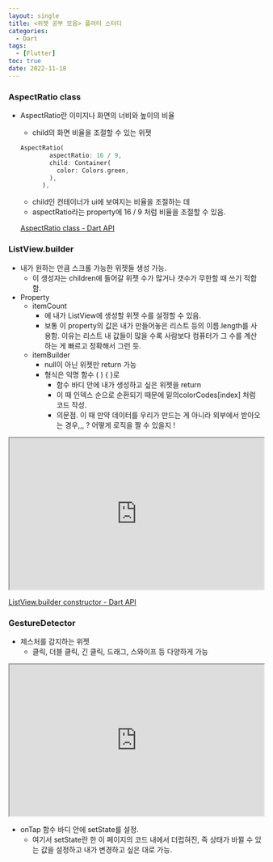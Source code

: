 ```yaml
---
layout: single
title: <위젯 공부 모음> 플러터 스터디
categories:
  - Dart
tags:
  - [Flutter]
toc: true
date: 2022-11-18
---
```


### AspectRatio class

- AspectRatio란 이미지나 화면의 너비와 높이의 비율
    - child의 화면 비율을 조절할 수 있는 위젯
    
    ```dart
    AspectRatio(
            aspectRatio: 16 / 9,
            child: Container(
              color: Colors.green,
            ),
          ),
    ```
    
    - child인 컨테이너가 ui에 보여지는 비율을 조절하는 데
    - aspectRatio라는 property에 16 / 9 처럼 비율을 조절할 수 있음.
    
    [AspectRatio class - Dart API](https://api.flutter.dev/flutter/widgets/AspectRatio-class.html)
    

### ListView.builder

- 내가 원하는 만큼 스크롤 가능한 위젯들 생성 가능.
    - 이 생성자는 children에 들어갈 위젯 수가 많거나 갯수가 무한할 때 쓰기 적합함.
- Property
    - itemCount
        - 에 내가 ListView에 생성할 위젯 수를 설정할 수 있음.
        - 보통 이 property의 값은 내가 만들어놓은 리스트 등의 이름.length를 사용함. 이유는 리스트 내 값들이 많을 수록 사람보다 컴퓨터가 그 수를 계산하는 게 빠르고 정확해서 그런 듯.
    - itemBuilder
        - null이 아닌 위젯만 return 가능
        - 형식은 익명 함수 ( ) { }로
            - 함수 바디 안에 내가 생성하고 싶은 위젯을 return
            - 이 때 인덱스 순으로 순환되기 때문에 밑의colorCodes[index] 처럼 코드 작성.
            - 의문점. 이 때 만약 데이터를 우리가 만드는 게 아니라 외부에서 받아오는 경우,,, ? 어떻게 로직을 짤 수 있을지 !
 
<iframe src="https://dartpad.dev/embed-flutter.html?id=cf8749fdab5976cc2a11719b6e4615b6" style="width:100%; height:300px"></iframe>

[ListView.builder constructor - Dart API](https://api.flutter.dev/flutter/widgets/ListView/ListView.builder.html)

### GestureDetector

- 제스처를 감지하는 위젯
    - 클릭, 더블 클릭, 긴 클릭, 드래그, 스와이프 등 다양하게 가능

<iframe src="https://dartpad.dev/embed-flutter.html?id=d70d2487c6ab42cba8b3194205801786" style="width:100%; height:300px"></iframe>

- onTap 함수 바디 안에 setState를 설정. 
    - 여기서 setState란 한 이 페이지의 코드 내에서 더럽혀진, 즉 상태가 바뀔 수 있는 값을 설정하고 내가 변경하고 싶은 대로 가능. 
